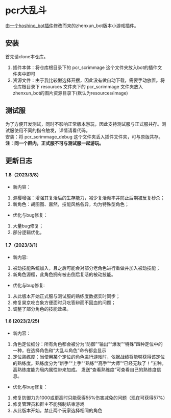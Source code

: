 <!--
 * @Author: Genisys
 * @Date: 2023-02-01 14:34:03
 * @LastEditTime: 2023-02-01 14:34:03
 * @LastEditors: Please set LastEditors
 * @Description: 模块简述
 * @FilePath: \pcr_scrimmage\README.md
-->
# pcr大乱斗
由[一个hoshino_bot插件](https://github.com/eggggi/pcr_scrimmage)修改而来的zhenxun_bot版本小游戏插件。

## 安装
首先请clone本仓库。
1. 插件本体：将仓库根目录下的 pcr_scrimmage 这个文件夹放入bot的插件文件夹中即可
2. 资源文件：由于我比较懒选择开摆，因此没有做自动下载，需要手动放置。将仓库根目录下 resources 文件夹下的 pcr_scrimmage 文件夹放入zhenxun_bot的图片资源目录下(默认为resources/image)

## 测试服
为了方便开发测试，同时不影响正常版本游玩，因此支持测试服与正式服共存。测试服使用不同的指令触发，详情请看代码。<br>
安装：将 pcr_scrimmage_debug 这个文件夹丢入插件文件夹，可与原版共存。<br>
**注：同一个群内，正式服不可与测试服一起游玩。**

## 更新日志
#### 1.8（2023/3/8）
- 新内容：
1. 源樱增强：增强其复活后的生存能力，减少复活频率并防止后期被反复秒杀；
2. 新角色：胡图图、嘉然，技能风格各异，均为特殊型角色；
- 优化与bug修复：
1. 大量bug修复；
2. 部分逻辑优化。
#### 1.7（2023/3/1）
- 新内容:
1. 被动技能系统加入，且之后可能会对部分老角色进行重做并加入被动技能；
2. 新角色源樱，此角色拥有被击倒后复活的被动技能。
- 优化与bug修复:
1. 从此版本开始正式服与测试服的熟练度数据实时同步；
2. 修复昊京吃白象方便面时只吃答辩而不回血的问题；
3. 调整了部分角色的技能效果。

#### 1.6 (2023/2/25)
- 新内容：
1. 角色定位细分：所有角色都会被分为“防御”“输出”“爆发”“特殊”四种定位中的一种，在选择角色和“大乱斗角色”命令都会显示
2. 定位熟练度：当使用某个定位的角色进行游戏时，依据战绩将能够获得该定位的熟练度。熟练度分为“新手”“上手”“熟练”“高手”“大师”“已经无敌了！”五种。高熟练度能为局内属性带来加成。
发送“查看熟练度”可查看自己的熟练度信息。
- 优化与bug修复：
1. 修复防御力为1000或更高时只能获得55%伤害减免的问题（现在可获得57%）
2. 修复管理员和群主不能强制结束游戏
3. 从此版本开始，禁止两个玩家选择相同的角色
